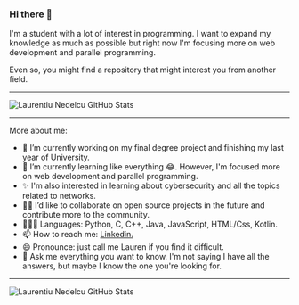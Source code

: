 ### Hi there 👋

I'm a student with a lot of interest in programming. I want to expand my knowledge as much as possible but right now I'm focusing more on web development and parallel programming.

Even so, you might find a repository that might interest you from another field.

---
<img alt="Laurentiu Nedelcu GitHub Stats" src="https://github-readme-stats.vercel.app/api?username=laurentiuNedelcu&show_icons=true&hide_border=true"> <br />

---
More about me:
- 🔭 I’m currently working on my final degree project and finishing my last year of University.
- 🌱 I’m currently learning like everything 😂. However, I'm focused more on web development and parallel programming.
- ✨ I'm also interested in learning about cybersecurity and all the topics related to networks. 
- ✋🏽 I’d like to collaborate on open source projects in the future and contribute more to the community.
- 🧑🏽‍💻 Languages: Python, C, C++, Java, JavaScript, HTML/Css, Kotlin.
- 📫 How to reach me: [Linkedin.](https://www.linkedin.com/in/laurentiu-nedelcu-3b09361a3/)
- 😄 Pronounce: just call me Lauren if you find it difficult.
- 💬 Ask me everything you want to know. I'm not saying I have all the answers, but maybe I know the one you're looking for.

---
<img alt="Laurentiu Nedelcu GitHub Stats" src="https://github-readme-stats.vercel.app/api/top-langs/?username=laurentiuNedelcu&show_icons=true&hide_border=true"> <br />